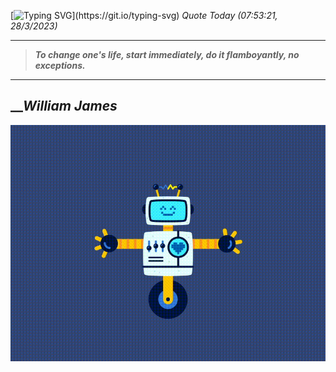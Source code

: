 [![Typing SVG](https://readme-typing-svg.herokuapp.com?font=Press+Start+2P&color=C2F784&size=35&width=900&height=100&lines=Hello+World%2C+I'm+Hung+!)](https://git.io/typing-svg) 
_Quote Today (07:53:21, 28/3/2023)_
___
>**_To change one's life, start immediately, do it flamboyantly, no exceptions._**
___

## __**_William James_**

![RobotDance](src/assets/images/robot-dancing-dribble.gif?style=center)
